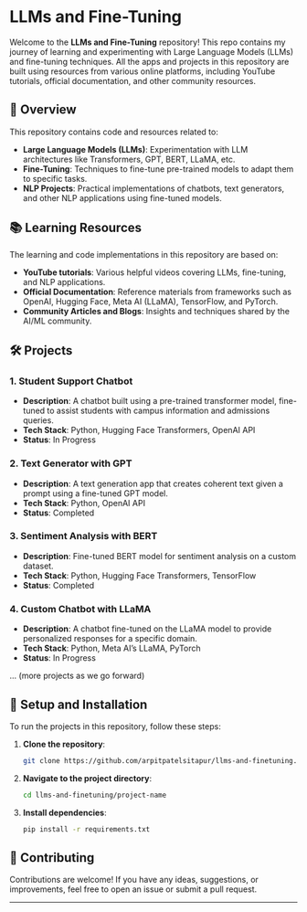 # LLMs and Fine-Tuning

Welcome to the **LLMs and Fine-Tuning** repository! This repo contains my journey of learning and experimenting with Large Language Models (LLMs) and fine-tuning techniques. All the apps and projects in this repository are built using resources from various online platforms, including YouTube tutorials, official documentation, and other community resources.

## 🚀 Overview

This repository contains code and resources related to:

- **Large Language Models (LLMs)**: Experimentation with LLM architectures like Transformers, GPT, BERT, LLaMA, etc.
- **Fine-Tuning**: Techniques to fine-tune pre-trained models to adapt them to specific tasks.
- **NLP Projects**: Practical implementations of chatbots, text generators, and other NLP applications using fine-tuned models.

## 📚 Learning Resources

The learning and code implementations in this repository are based on:

- **YouTube tutorials**: Various helpful videos covering LLMs, fine-tuning, and NLP applications.
- **Official Documentation**: Reference materials from frameworks such as OpenAI, Hugging Face, Meta AI (LLaMA), TensorFlow, and PyTorch.
- **Community Articles and Blogs**: Insights and techniques shared by the AI/ML community.

## 🛠️ Projects

### 1. **Student Support Chatbot**
   - **Description**: A chatbot built using a pre-trained transformer model, fine-tuned to assist students with campus information and admissions queries.
   - **Tech Stack**: Python, Hugging Face Transformers, OpenAI API
   - **Status**: In Progress

### 2. **Text Generator with GPT**
   - **Description**: A text generation app that creates coherent text given a prompt using a fine-tuned GPT model.
   - **Tech Stack**: Python, OpenAI API
   - **Status**: Completed

### 3. **Sentiment Analysis with BERT**
   - **Description**: Fine-tuned BERT model for sentiment analysis on a custom dataset.
   - **Tech Stack**: Python, Hugging Face Transformers, TensorFlow
   - **Status**: Completed

### 4. **Custom Chatbot with LLaMA**
   - **Description**: A chatbot fine-tuned on the LLaMA model to provide personalized responses for a specific domain.
   - **Tech Stack**: Python, Meta AI’s LLaMA, PyTorch
   - **Status**: In Progress

... (more projects as we go forward)

## 🔧 Setup and Installation

To run the projects in this repository, follow these steps:

1. **Clone the repository**:
   ```bash
   git clone https://github.com/arpitpatelsitapur/llms-and-finetuning.git
   ```
2. **Navigate to the project directory**:
   ```bash
   cd llms-and-finetuning/project-name
   ```
3. **Install dependencies**:
   ```bash
   pip install -r requirements.txt
   ```

## 🌟 Contributing

Contributions are welcome! If you have any ideas, suggestions, or improvements, feel free to open an issue or submit a pull request.

---
